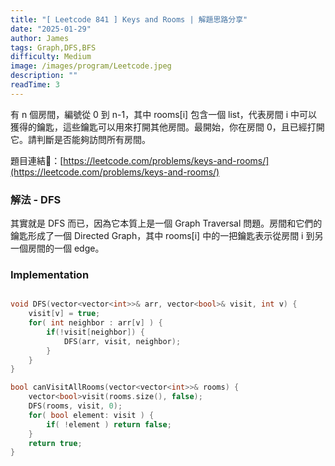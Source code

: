 ```yaml
---
title: "[ Leetcode 841 ] Keys and Rooms | 解題思路分享"
date: "2025-01-29"
author: James
tags: Graph,DFS,BFS
difficulty: Medium
image: /images/program/Leetcode.jpeg
description: ""
readTime: 3
---
```


有 n 個房間，編號從 0 到 n-1，其中 rooms[i] 包含一個 list，代表房間 i 中可以獲得的鑰匙，這些鑰匙可以用來打開其他房間。最開始，你在房間 0，且已經打開它。請判斷是否能夠訪問所有房間。

題目連結🔗：[https://leetcode.com/problems/keys-and-rooms/](https://leetcode.com/problems/keys-and-rooms/)

### **解法 - DFS**

其實就是 DFS 而已，因為它本質上是一個 Graph Traversal 問題。房間和它們的鑰匙形成了一個 Directed Graph，其中 rooms[i] 中的一把鑰匙表示從房間 i 到另一個房間的一個 edge。

### **Implementation**

```cpp

void DFS(vector<vector<int>>& arr, vector<bool>& visit, int v) {
    visit[v] = true;
    for( int neighbor : arr[v] ) {
        if(!visit[neighbor]) {
            DFS(arr, visit, neighbor);
        }
    }
}

bool canVisitAllRooms(vector<vector<int>>& rooms) {
    vector<bool>visit(rooms.size(), false);
    DFS(rooms, visit, 0);
    for( bool element: visit ) {
        if( !element ) return false;
    }
    return true;
}

```